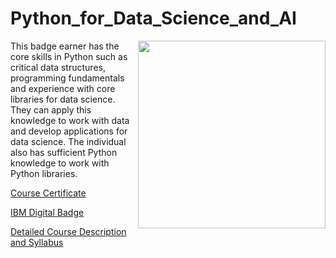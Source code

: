 # Python_for_Data_Science_and_AI

<p>
  <img width="300" align="right" src="https://images.youracclaim.com/size/340x340/images/0571ab1d-f43b-43d9-9c68-8ebd0ebd61b7/Python_for_Data_Sci_and_AI_Foundational.png">
</p>

This badge earner has the core skills in Python such as critical data structures, programming fundamentals and experience with core libraries for data science. They can apply this knowledge to work with data and develop applications for data science. The individual also has sufficient Python knowledge to work with Python libraries.

[Course Certificate](https://www.coursera.org/account/accomplishments/certificate/7KB4RL2JHE95)

[IBM Digital Badge](https://www.youracclaim.com/badges/f227161d-185b-458c-9b87-4851b733b194)

[Detailed Course Description and Syllabus](https://www.coursera.org/learn/python-for-applied-data-science-ai)

